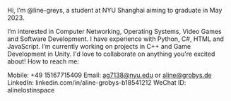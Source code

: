 Hi, I’m @line-greys, a student at NYU Shanghai aiming to graduate in May 2023.

I’m interested in Computer Networking, Operating Systems, Video Games and Software Development.
I have experience with Python, C#, HTML and JavaScript.
I’m currently working on projects in C++ and Game Development in Unity.
I'd love to collaborate on anything you're excited about! 
How to reach me:

Mobile: +49 15167715409
Email: ag7138@nyu.edu or aline@grobys.de
LinkedIn: linkedin.com/in/aline-grobys-b18541212 
WeChat ID: alinelostinspace

<!---
line-greys/line-greys is a ✨ special ✨ repository because its `README.md` (this file) appears on your GitHub profile.
You can click the Preview link to take a look at your changes.
--->
